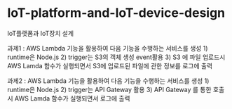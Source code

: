# IoT-platform-and-IoT-device-design
IoT플랫폼과 IoT장치 설계

과제1 : AWS Lambda 기능을 활용하여 다음 기능을 수행하는 서비스를 생성
       1) runtime은 Node.js
       2) trigger는 S3의 객체 생성 event활용
       3) S3 에 파일 업로드시 AWS Lamda 함수가 실행되면서 S3에 업로드된 파일에 관한 정보를 로그에 출력

과제2 : AWS Lambda 기능을 활용하여 다음 기능을 수행하는 서비스를 생성
       1) runtime은 Node.js
       2) trigger는 API Gateway 활용
       3) API Gateway 를 통한 호출시 AWS Lamda 함수가 실행되면서 로그에 출력
